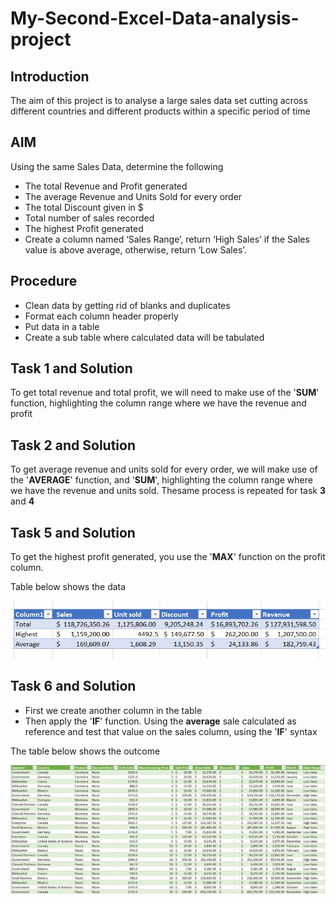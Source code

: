 # My-Second-Excel-Data-analysis-project

## Introduction
The aim of this project is to analyse a large sales data set cutting across different countries and different products within a specific period of time
## AIM
Using the same Sales Data, determine the following
- The total Revenue and Profit generated
- The average Revenue and Units Sold for every order
- The total Discount given in $
- Total number of sales recorded
- The highest Profit generated
- Create a column named ‘Sales Range’, return ‘High Sales’ if the Sales value is above average, otherwise, return ‘Low Sales’.

## Procedure
- Clean data by getting rid of blanks and duplicates
- Format each column header properly
- Put data in a table
- Create a sub table where calculated data will be tabulated

## Task 1 and Solution
To get total revenue and total profit, we will need to make use of the '**SUM**' function, highlighting the column range where we have the revenue and profit
## Task 2 and Solution
To get average revenue and units sold for every order, we will make use of the '**AVERAGE**' function, and '**SUM**', highlighting the column range where we have the revenue and units sold. 
Thesame process is repeated for task **3** and **4**
## Task 5 and Solution
To get the highest profit generated, you use the '**MAX**' function on the profit column.

Table below shows the data

![](Analysis.JPG)

## Task 6 and Solution
- First we create another column in the table
- Then apply the '**IF**' function. Using the **average** sale calculated as reference and test that value on the sales column, using the '**IF**' syntax

The table below shows the outcome

![](Sales_data.JPG)



